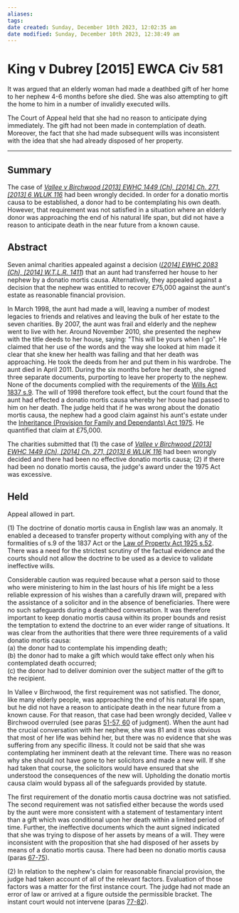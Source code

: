 ```yaml
---
aliases: 
tags: 
date created: Sunday, December 10th 2023, 12:02:35 am
date modified: Sunday, December 10th 2023, 12:38:49 am
---
```


# King v Dubrey [2015] EWCA Civ 581

It was argued that an elderly woman had made a deathbed gift of her home to her nephew 4-6 months before she died. She was also attempting to gift the home to him in a number of invalidly executed wills.

The Court of Appeal held that she had no reason to anticipate dying immediately. The gift had not been made in contemplation of death. Moreover, the fact that she had made subsequent wills was inconsistent with the idea that she had already disposed of her property.

---

## Summary

The case of _[Vallee v Birchwood [2013] EWHC 1449 (Ch), [2014] Ch. 271, [2013] 6 WLUK 116](https://uk.westlaw.com/Document/I155F72F0CF0111E2951396BAEF0308DF/View/FullText.html?originationContext=document&transitionType=DocumentItem&ppcid=628aeaf890b64feca367f361de212fe7&contextData=(sc.Search))_ had been wrongly decided. In order for a donatio mortis causa to be established, a donor had to be contemplating his own death. However, that requirement was not satisfied in a situation where an elderly donor was approaching the end of his natural life span, but did not have a reason to anticipate death in the near future from a known cause.

## Abstract

Seven animal charities appealed against a decision (_[[2014] EWHC 2083 (Ch), [2014] W.T.L.R. 1411](https://uk.westlaw.com/Document/IC0FF9EA0020411E482058881889440AB/View/FullText.html?originationContext=document&transitionType=DocumentItem&ppcid=628aeaf890b64feca367f361de212fe7&contextData=(sc.Search))_) that an aunt had transferred her house to her nephew by a donatio mortis causa. Alternatively, they appealed against a decision that the nephew was entitled to recover £75,000 against the aunt's estate as reasonable financial provision.

In March 1998, the aunt had made a will, leaving a number of modest legacies to friends and relatives and leaving the bulk of her estate to the seven charities. By 2007, the aunt was frail and elderly and the nephew went to live with her. Around November 2010, she presented the nephew with the title deeds to her house, saying: "This will be yours when I go". He claimed that her use of the words and the way she looked at him made it clear that she knew her health was failing and that her death was approaching. He took the deeds from her and put them in his wardrobe. The aunt died in April 2011. During the six months before her death, she signed three separate documents, purporting to leave her property to the nephew. None of the documents complied with the requirements of the [Wills Act 1837 s.9](https://uk.westlaw.com/Document/IF8CB1280E44711DA8D70A0E70A78ED65/View/FullText.html?originationContext=document&transitionType=DocumentItem&ppcid=628aeaf890b64feca367f361de212fe7&contextData=(sc.Search)). The will of 1998 therefore took effect, but the court found that the aunt had effected a donatio mortis causa whereby her house had passed to him on her death. The judge held that if he was wrong about the donatio mortis causa, the nephew had a good claim against his aunt's estate under the [Inheritance (Provision for Family and Dependants) Act 1975](https://uk.westlaw.com/Document/I604D2DF1E42311DAA7CF8F68F6EE57AB/View/FullText.html?originationContext=document&transitionType=DocumentItem&ppcid=628aeaf890b64feca367f361de212fe7&contextData=(sc.Search)). He quantified that claim at £75,000.

The charities submitted that (1) the case of _[Vallee v Birchwood [2013] EWHC 1449 (Ch), [2014] Ch. 271, [2013] 6 WLUK 116](https://uk.westlaw.com/Document/I155F72F0CF0111E2951396BAEF0308DF/View/FullText.html?originationContext=document&transitionType=DocumentItem&ppcid=628aeaf890b64feca367f361de212fe7&contextData=(sc.Search))_ had been wrongly decided and there had been no effective donatio mortis causa; (2) if there had been no donatio mortis causa, the judge's award under the 1975 Act was excessive.

## Held

Appeal allowed in part.

(1) The doctrine of donatio mortis causa in English law was an anomaly. It enabled a deceased to transfer property without complying with any of the formalities of s.9 of the 1837 Act or the [Law of Property Act 1925 s.52](https://uk.westlaw.com/Document/I38DB8620E44811DA8D70A0E70A78ED65/View/FullText.html?originationContext=document&transitionType=DocumentItem&ppcid=628aeaf890b64feca367f361de212fe7&contextData=(sc.Search)). There was a need for the strictest scrutiny of the factual evidence and the courts should not allow the doctrine to be used as a device to validate ineffective wills.

Considerable caution was required because what a person said to those who were ministering to him in the last hours of his life might be a less reliable expression of his wishes than a carefully drawn will, prepared with the assistance of a solicitor and in the absence of beneficiaries. There were no such safeguards during a deathbed conversation. It was therefore important to keep donatio mortis causa within its proper bounds and resist the temptation to extend the doctrine to an ever wider range of situations. It was clear from the authorities that there were three requirements of a valid donatio mortis causa:  
(a) the donor had to contemplate his impending death;  
(b) the donor had to make a gift which would take effect only when his contemplated death occurred;  
(c) the donor had to deliver dominion over the subject matter of the gift to the recipient.

In Vallee v Birchwood, the first requirement was not satisfied. The donor, like many elderly people, was approaching the end of his natural life span, but he did not have a reason to anticipate death in the near future from a known cause. For that reason, that case had been wrongly decided, Vallee v Birchwood overruled (see paras [51-57, 60](javascript:void(0); "View judgment paragraphs") of judgment). When the aunt had the crucial conversation with her nephew, she was 81 and it was obvious that most of her life was behind her, but there was no evidence that she was suffering from any specific illness. It could not be said that she was contemplating her imminent death at the relevant time. There was no reason why she should not have gone to her solicitors and made a new will. If she had taken that course, the solicitors would have ensured that she understood the consequences of the new will. Upholding the donatio mortis causa claim would bypass all of the safeguards provided by statute.

The first requirement of the donatio mortis causa doctrine was not satisfied. The second requirement was not satisfied either because the words used by the aunt were more consistent with a statement of testamentary intent than a gift which was conditional upon her death within a limited period of time. Further, the ineffective documents which the aunt signed indicated that she was trying to dispose of her assets by means of a will. They were inconsistent with the proposition that she had disposed of her assets by means of a donatio mortis causa. There had been no donatio mortis causa (paras [67-75](javascript:void(0); "View judgment paragraphs")).

(2) In relation to the nephew's claim for reasonable financial provision, the judge had taken account of all of the relevant factors. Evaluation of those factors was a matter for the first instance court. The judge had not made an error of law or arrived at a figure outside the permissible bracket. The instant court would not intervene (paras [77-82](javascript:void(0); "View judgment paragraphs")).

